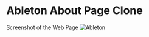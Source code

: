 # Ableton About Page Clone
Screenshot of the Web Page
![Ableton](./img/screenshot-of-the-webpage.png)
